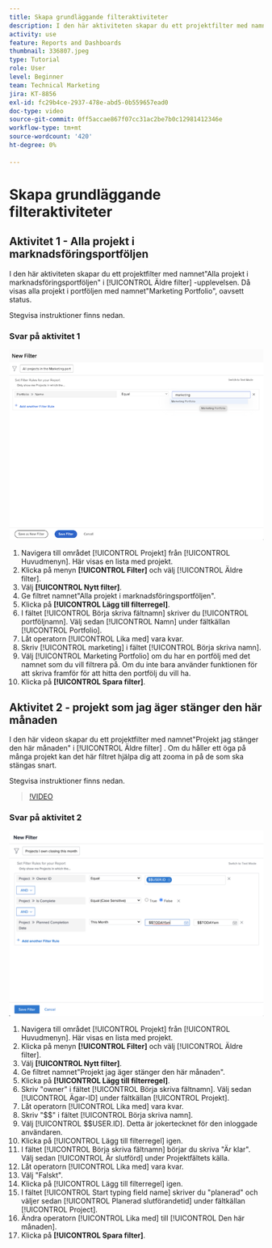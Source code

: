 ```yaml
---
title: Skapa grundläggande filteraktiviteter
description: I den här aktiviteten skapar du ett projektfilter med namnet"Projekt jag själv stänger den här månaden".
activity: use
feature: Reports and Dashboards
thumbnail: 336807.jpeg
type: Tutorial
role: User
level: Beginner
team: Technical Marketing
jira: KT-8856
exl-id: fc29b4ce-2937-478e-abd5-0b559657ead0
doc-type: video
source-git-commit: 0ff5accae867f07cc31ac2be7b0c12981412346e
workflow-type: tm+mt
source-wordcount: '420'
ht-degree: 0%

---
```


# Skapa grundläggande filteraktiviteter

## Aktivitet 1 - Alla projekt i marknadsföringsportföljen

I den här aktiviteten skapar du ett projektfilter med namnet&quot;Alla projekt i marknadsföringsportföljen&quot; i [!UICONTROL Äldre filter] -upplevelsen. Då visas alla projekt i portföljen med namnet&quot;Marketing Portfolio&quot;, oavsett status.

Stegvisa instruktioner finns nedan.

### Svar på aktivitet 1

![En bild av skärmen för att skapa ett nytt filter](assets/basic-filter-activity-1.png)

1. Navigera till området [!UICONTROL Projekt] från [!UICONTROL Huvudmenyn]. Här visas en lista med projekt.
1. Klicka på menyn **[!UICONTROL Filter]** och välj [!UICONTROL Äldre filter].
1. Välj **[!UICONTROL Nytt filter]**.
1. Ge filtret namnet&quot;Alla projekt i marknadsföringsportföljen&quot;.
1. Klicka på **[!UICONTROL Lägg till filterregel]**.
1. I fältet [!UICONTROL Börja skriva fältnamn] skriver du [!UICONTROL portföljnamn]. Välj sedan [!UICONTROL Namn] under fältkällan [!UICONTROL Portfolio].
1. Låt operatorn [!UICONTROL Lika med] vara kvar.
1. Skriv [!UICONTROL marketing] i fältet [!UICONTROL Börja skriva namn].
1. Välj [!UICONTROL Marketing Portfolio] om du har en portfölj med det namnet som du vill filtrera på. Om du inte bara använder funktionen för att skriva framför för att hitta den portfölj du vill ha.
1. Klicka på **[!UICONTROL Spara filter]**.

## Aktivitet 2 - projekt som jag äger stänger den här månaden

I den här videon skapar du ett projektfilter med namnet&quot;Projekt jag stänger den här månaden&quot; i [!UICONTROL Äldre filter] . Om du håller ett öga på många projekt kan det här filtret hjälpa dig att zooma in på de som ska stängas snart.

Stegvisa instruktioner finns nedan.

>[!VIDEO](https://video.tv.adobe.com/v/336807/?quality=12&learn=on)

### Svar på aktivitet 2

![En bild av skärmen för att skapa ett nytt filter](assets/basic-filter-activity-updated-6-15-21.png)

1. Navigera till området [!UICONTROL Projekt] från [!UICONTROL Huvudmenyn]. Här visas en lista med projekt.
1. Klicka på menyn **[!UICONTROL Filter]** och välj [!UICONTROL Äldre filter].
1. Välj **[!UICONTROL Nytt filter]**.
1. Ge filtret namnet&quot;Projekt jag äger stänger den här månaden&quot;.
1. Klicka på **[!UICONTROL Lägg till filterregel]**.
1. Skriv &quot;owner&quot; i fältet [!UICONTROL Börja skriva fältnamn]. Välj sedan [!UICONTROL Ägar-ID] under fältkällan [!UICONTROL Projekt].
1. Låt operatorn [!UICONTROL Lika med] vara kvar.
1. Skriv &quot;$$&quot; i fältet [!UICONTROL Börja skriva namn].
1. Välj [!UICONTROL $$USER.ID]. Detta är jokertecknet för den inloggade användaren.
1. Klicka på [!UICONTROL Lägg till filterregel] igen.
1. I fältet [!UICONTROL Börja skriva fältnamn] börjar du skriva &quot;Är klar&quot;. Välj sedan [!UICONTROL Är slutförd] under Projektfältets källa.
1. Låt operatorn [!UICONTROL Lika med] vara kvar.
1. Välj &quot;Falskt&quot;.
1. Klicka på [!UICONTROL Lägg till filterregel] igen.
1. I fältet [!UICONTROL Start typing field name] skriver du &quot;planerad&quot; och väljer sedan [!UICONTROL Planerad slutförandetid] under fältkällan [!UICONTROL Project].
1. Ändra operatorn [!UICONTROL Lika med] till [!UICONTROL Den här månaden].
1. Klicka på **[!UICONTROL Spara filter]**.
